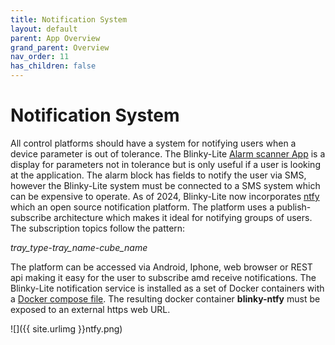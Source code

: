 ```yaml
---
title: Notification System
layout: default
parent: App Overview
grand_parent: Overview
nav_order: 11
has_children: false
---
```

# Notification System
All control platforms should have a system for notifying users when a device parameter is out of tolerance. The Blinky-Lite [Alarm scanner App](alarmScannerAppPreview.html) is a display for parameters not in tolerance but is only useful if a user is looking at the application. The alarm block has fields to notify the user via SMS, however the Blinky-Lite system must be connected to a SMS system which can be expensive to operate. As of 2024, Blinky-Lite now incorporates [ntfy](https://ntfy.sh/) which an open source notification platform. The platform uses a publish-subscribe architecture which makes it ideal for notifying groups of users. The subscription topics follow the pattern:

<i>tray_type</i>-<i>tray_name</i>-<i>cube_name</i>

The platform can be accessed via Android, Iphone, web browser or REST api making it easy for the user to subscribe amd receive notifications. The Blinky-Lite notification service is installed as a set of Docker containers with a [Docker compose file](https://github.com/Blinky-Lite/blinky-compose/blob/main/blinky-ntfy-alarm-service.yaml). The resulting docker container **blinky-ntfy** must be exposed to an external https web URL.

![]({{ site.urlimg }}ntfy.png)  

